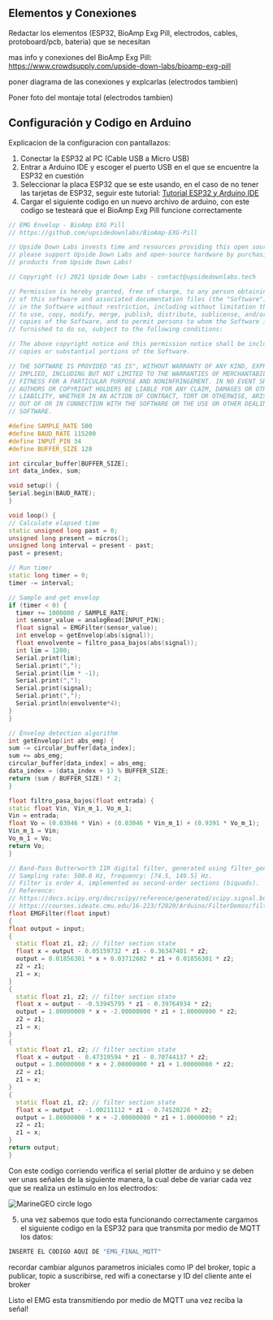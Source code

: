 Elementos y Conexiones
   -
Redactar los elementos (ESP32, BioAmp Exg Pill, electrodos, cables, protoboard/pcb, bateria) que se necesitan

mas info y conexiones del BioAmp Exg Pill: https://www.crowdsupply.com/upside-down-labs/bioamp-exg-pill

poner diagrama de las conexiones y explcarlas (electrodos tambien)

Poner foto del montaje total (electrodos tambien)


Configuración y Codigo en Arduino
   -
Explicacion de la configuracion con pantallazos:
1. Conectar la ESP32 al PC (Cable USB a Micro USB)
2. Entrar a Arduino IDE y escoger el puerto USB en el que se encuentre la ESP32 en cuestión
3. Seleccionar la placa ESP32 que se este usando, en el caso de no tener las tarjetas de ESP32, seguir este tutorial: [Tutorial ESP32 y Arduino IDE]
4. Cargar el siguiente codigo en un nuevo archivo de arduino, con este codigo se testeará que el BioAmp Exg Pill funcione correctamente
  ```cpp
// EMG Envelop - BioAmp EXG Pill
// https://github.com/upsidedownlabs/BioAmp-EXG-Pill

// Upside Down Labs invests time and resources providing this open source code,
// please support Upside Down Labs and open-source hardware by purchasing
// products from Upside Down Labs!

// Copyright (c) 2021 Upside Down Labs - contact@upsidedownlabs.tech

// Permission is hereby granted, free of charge, to any person obtaining a copy
// of this software and associated documentation files (the "Software"), to deal
// in the Software without restriction, including without limitation the rights
// to use, copy, modify, merge, publish, distribute, sublicense, and/or sell
// copies of the Software, and to permit persons to whom the Software is
// furnished to do so, subject to the following conditions:

// The above copyright notice and this permission notice shall be included in all
// copies or substantial portions of the Software.

// THE SOFTWARE IS PROVIDED "AS IS", WITHOUT WARRANTY OF ANY KIND, EXPRESS OR
// IMPLIED, INCLUDING BUT NOT LIMITED TO THE WARRANTIES OF MERCHANTABILITY,
// FITNESS FOR A PARTICULAR PURPOSE AND NONINFRINGEMENT. IN NO EVENT SHALL THE
// AUTHORS OR COPYRIGHT HOLDERS BE LIABLE FOR ANY CLAIM, DAMAGES OR OTHER
// LIABILITY, WHETHER IN AN ACTION OF CONTRACT, TORT OR OTHERWISE, ARISING FROM,
// OUT OF OR IN CONNECTION WITH THE SOFTWARE OR THE USE OR OTHER DEALINGS IN THE
// SOFTWARE.

#define SAMPLE_RATE 500
#define BAUD_RATE 115200
#define INPUT_PIN 34
#define BUFFER_SIZE 128

int circular_buffer[BUFFER_SIZE];
int data_index, sum;

void setup() {
  Serial.begin(BAUD_RATE);
}

void loop() {
  // Calculate elapsed time
  static unsigned long past = 0;
  unsigned long present = micros();
  unsigned long interval = present - past;
  past = present;

  // Run timer
  static long timer = 0;
  timer -= interval;

  // Sample and get envelop
  if (timer < 0) {
    timer += 1000000 / SAMPLE_RATE;
    int sensor_value = analogRead(INPUT_PIN);
    float signal = EMGFilter(sensor_value);
    int envelop = getEnvelop(abs(signal));
    float envolvente = filtro_pasa_bajos(abs(signal));
    int lim = 1200;
    Serial.print(lim);
    Serial.print(",");
    Serial.print(lim * -1);
    Serial.print(",");
    Serial.print(signal);
    Serial.print(",");
    Serial.println(envolvente*4);
  }
}

// Envelop detection algorithm
int getEnvelop(int abs_emg) {
  sum -= circular_buffer[data_index];
  sum += abs_emg;
  circular_buffer[data_index] = abs_emg;
  data_index = (data_index + 1) % BUFFER_SIZE;
  return (sum / BUFFER_SIZE) * 2;
}

float filtro_pasa_bajos(float entrada) {
  static float Vin, Vin_m_1, Vo_m_1;
  Vin = entrada;
  float Vo = (0.03046 * Vin) + (0.03046 * Vin_m_1) + (0.9391 * Vo_m_1);
  Vin_m_1 = Vin;
  Vo_m_1 = Vo;
  return Vo;
}

// Band-Pass Butterworth IIR digital filter, generated using filter_gen.py.
// Sampling rate: 500.0 Hz, frequency: [74.5, 149.5] Hz.
// Filter is order 4, implemented as second-order sections (biquads).
// Reference:
// https://docs.scipy.org/doc/scipy/reference/generated/scipy.signal.butter.html
// https://courses.ideate.cmu.edu/16-223/f2020/Arduino/FilterDemos/filter_gen.py
float EMGFilter(float input)
{
  float output = input;
  {
    static float z1, z2; // filter section state
    float x = output - 0.05159732 * z1 - 0.36347401 * z2;
    output = 0.01856301 * x + 0.03712602 * z1 + 0.01856301 * z2;
    z2 = z1;
    z1 = x;
  }
  {
    static float z1, z2; // filter section state
    float x = output - -0.53945795 * z1 - 0.39764934 * z2;
    output = 1.00000000 * x + -2.00000000 * z1 + 1.00000000 * z2;
    z2 = z1;
    z1 = x;
  }
  {
    static float z1, z2; // filter section state
    float x = output - 0.47319594 * z1 - 0.70744137 * z2;
    output = 1.00000000 * x + 2.00000000 * z1 + 1.00000000 * z2;
    z2 = z1;
    z1 = x;
  }
  {
    static float z1, z2; // filter section state
    float x = output - -1.00211112 * z1 - 0.74520226 * z2;
    output = 1.00000000 * x + -2.00000000 * z1 + 1.00000000 * z2;
    z2 = z1;
    z1 = x;
  }
  return output;
}
```
Con este codigo corriendo verifica el serial plotter de arduino y se deben ver unas señales de la siguiente manera, la cual debe de variar cada vez que se realiza un estimulo en los electrodos:

![MarineGEO circle logo](/assets/img/MarineGEO_logo.png)

5. una vez sabemos que todo esta funcionando correctamente cargamos el siguiente codigo en la ESP32 para que transmita por medio de MQTT los datos:
  ```cpp
INSERTE EL CODIGO AQUI DE "EMG_FINAL_MQTT"
```
  recordar cambiar algunos parametros iniciales como IP del broker, topic a publicar, topic a suscribirse, red wifi a conectarse y ID del cliente ante el broker

  Listo el EMG esta transmitiendo por medio de MQTT una vez reciba la señal!








  [Tutorial ESP32 y Arduino IDE]: https://randomnerdtutorials.com/installing-the-esp32-board-in-arduino-ide-windows-instructions/
